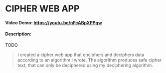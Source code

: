 # CIPHER WEB APP
#### Video Demo:  <https://youtu.be/nFcABpXPPqw>
#### Description:
TODO
  > I created a cipher web app that enciphers and deciphers data according to an algorithm I wrote.
  > The algorithm produces safe cipher text, that can only be deciphered using my deciphering algorithm.
